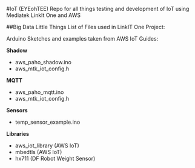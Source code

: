 #IoT (EYEohTEE)
Repo for all things testing and development of IoT using Mediatek LinkIt One and AWS

##Big Data Little Things
List of Files used in LinkIT One Project: 


Arduino Sketches and examples taken from AWS IoT Guides:

**Shadow**
* aws_paho_shadow.ino
* aws_mtk_iot_config.h


**MQTT**
* aws_paho_mqtt.ino
* aws_mtk_iot_config.h


**Sensors**
* temp_sensor_example.ino


**Libraries**
* aws_iot_library (AWS IoT)
* mbedtls (AWS IoT)
* hx711 (DF Robot Weight Sensor)



